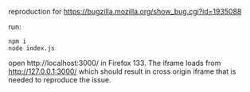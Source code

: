 reproduction for https://bugzilla.mozilla.org/show_bug.cgi?id=1935088

run:

```
npm i
node index.js
```

open http://localhost:3000/ in Firefox 133. The iframe loads from http://127.0.0.1:3000/ which should result in cross origin iframe that is needed to reproduce the issue.

